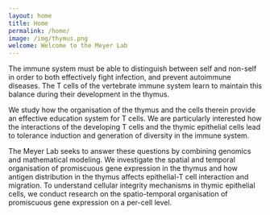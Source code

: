 ```yaml
---
layout: home
title: Home
permalink: /home/
image: /img/thymus.png
welcome: Welcome to the Meyer Lab
---
```


The immune system must be able to distinguish between self and non-self in order
to both effectively fight infection, and prevent autoimmune diseases. The T cells
of the vertebrate immune system learn to maintain this balance during their
development in the thymus.

We study how the organisation of the thymus and the cells therein provide an
effective education system for T cells. We are particularly interested how the
interactions of the developing T cells and the thymic epithelial cells lead to
tolerance induction and generation of diversity in the immune system.

The Meyer Lab seeks to answer these questions by combining genomics and mathematical modeling.
We investigate the spatial and temporal organisation of promiscuous gene expression in the thymus
and how antigen distribution in the thymus affects epithelial-T cell interaction and migration.
To understand cellular integrity mechanisms in thymic epithelial cells,
we conduct research on the spatio-temporal organisation of promiscuous gene expression on a per-cell
level.

<!--
<div class="container">
    <div class="row">
        <div class="col-lg-2"></div>
        <div class="col-lg-8">
            <span style="font-size:2em; font-weight:700; display:block; color:{{ site.color.primary }}" ><strong>News</strong></span>
            <hr>
        </div>
        <div class="col-lg-2"></div>
    </div>
</div>
-->
